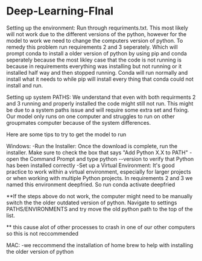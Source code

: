 # Deep-Learning-FInal

Setting up the environment:
Run through requriments.txt. This most likely will not work due to the different versions of the python, however for the model to work we need to change the computers version of python. To remedy this problem run requirements 2 and 3 seperately. Which will prompt conda to install a older version of python by using pip and conda seperately because the most likley case that the code is not running is because in requirements everything was installing but not running or it installed half way and then stopped running. Conda will run normally and install what it needs to while pip will install every thing that conda could not install and run.

Setting up system PATHS: 
We understand that even with both requirments 2 and 3 running and properly installed the code might still not run. This might be due to a system paths issue and will require some extra set and fixing. Our model only runs on one computer and struggles to run on other groupmates computer because of the system differences. 

Here are some tips to try to get the model to run

Windows: 
-Run the Installer: Once the download is complete, run the installer. Make sure to check the box that says "Add Python X.X to PATH"
-open the Command Prompt and type python --version to verify that Python has been installed correctly
-Set up a Virtual Environment: It's good practice to work within a virtual environment, especially for larger projects or when working with multiple Python projects. In requirements 2 and 3 we named this environment deepfried. So run conda activate deepfried

**If the steps above do not work, the computer might need to be manually switch the the older outdated version of python. Navigate to settings PATHS/ENVIRONMENTS and try move the old python path to the top of the list.

** this cause alot of other processes to crash in one of our other computers so this is not reccommended

MAC:
-we reccommend the installation of home brew to help with installing the older version of python
